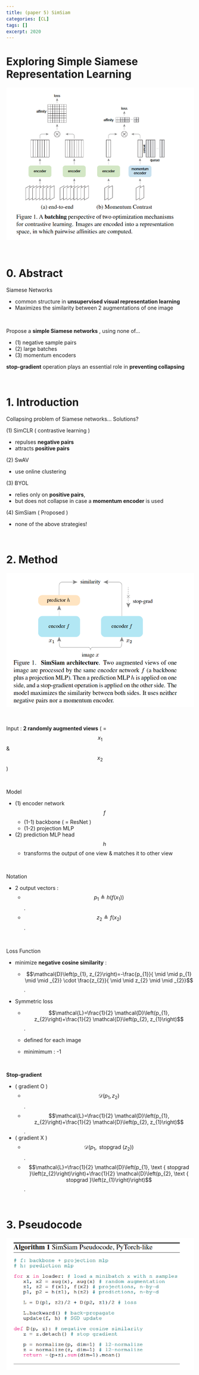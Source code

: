 ```yaml
---
title: (paper 5) SimSiam
categories: [CL]
tags: []
excerpt: 2020
---
```


<script src="https://cdn.mathjax.org/mathjax/latest/MathJax.js?config=TeX-AMS-MML_HTMLorMML" type="text/javascript"></script>

# Exploring Simple Siamese Representation Learning

![figure2](/assets/img/cl/img8.png)

<br>

# 0. Abstract

Siamese Networks

- common structure in **unsupervised visual representation learning**
- Maximizes the similarity between 2 augmentations of one image

<br>

Propose a **simple Siamese networks** , using none of…

- (1) negative sample pairs
- (2) large batches
- (3) momentum encoders

**stop-gradient** operation plays an essential role in **preventing collapsing**

<br>

# 1. Introduction

Collapsing problem of Siamese networks… Solutions?

(1) SimCLR ( contrastive learning )

- repulses **negative pairs**
- attracts **positive pairs**

(2) SwAV

- use online clustering

(3) BYOL

- relies only on **positive pairs**,
- but does not collapse in case a **momentum encoder** is used

(4) SimSiam ( Proposed )

- none of the above strategies!

<br>

# 2. Method

![figure2](/assets/img/cl/img10.png)

<br>

Input : **2 randomly augmented views** ( = $$x_1$$ & $$x_2$$ )

<br>

Model

- (1) encoder network $$f$$ 
  - (1-1) backbone ( = ResNet )
  - (1-2) projection MLP
- (2) prediction MLP head $$h$$
  - transforms the output of one view & matches it to other view

<br>

Notation

- 2 output vectors : 
  - $$p_{1} \triangleq h\left(f\left(x_{1}\right)\right)$$.
  - $$z_{2} \triangleq f\left(x_{2}\right)$$.

<br>

Loss Function

- minimize **negative cosine similarity** :
  - $$\mathcal{D}\left(p_{1}, z_{2}\right)=-\frac{p_{1}}{ \mid \mid p_{1} \mid \mid _{2}} \cdot \frac{z_{2}}{ \mid \mid z_{2} \mid \mid _{2}}$$.

- Symmetric loss

  - $$\mathcal{L}=\frac{1}{2} \mathcal{D}\left(p_{1}, z_{2}\right)+\frac{1}{2} \mathcal{D}\left(p_{2}, z_{1}\right)$$.

  - defined for each image

  - minimimum : -1

<br>

**Stop-gradient**

- ( gradient O )
  - $$\mathcal{D}\left(p_{1}, z_{2}\right)$$ .
  - $$\mathcal{L}=\frac{1}{2} \mathcal{D}\left(p_{1}, z_{2}\right)+\frac{1}{2} \mathcal{D}\left(p_{2}, z_{1}\right)$$.
- ( gradient X ) 
  - $$\mathcal{D}\left(p_{1}, \text { stopgrad }\left(z_{2}\right)\right)$$.
  - $$\mathcal{L}=\frac{1}{2} \mathcal{D}\left(p_{1}, \text { stopgrad }\left(z_{2}\right)\right)+\frac{1}{2} \mathcal{D}\left(p_{2}, \text { stopgrad }\left(z_{1}\right)\right)$$.

<br>

# 3. Pseudocode

![figure2](/assets/img/cl/img11.png)



